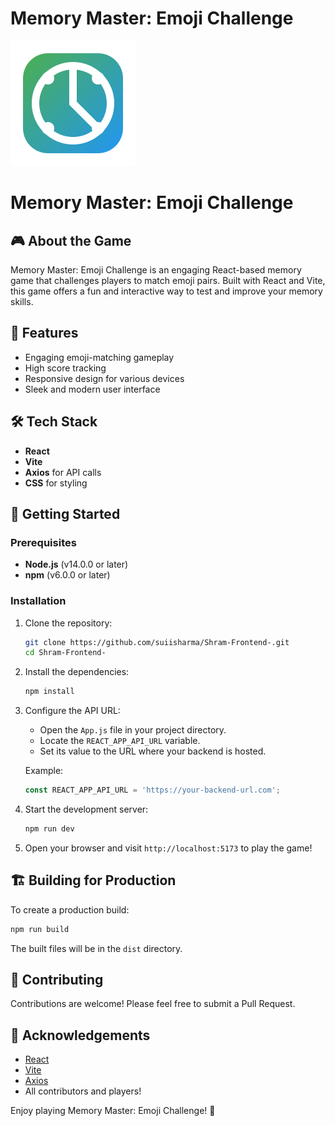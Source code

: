 # Memory Master: Emoji Challenge
![Memory Master Icon](./public/memory-master-icon.svg)

# Memory Master: Emoji Challenge

## 🎮 About the Game

Memory Master: Emoji Challenge is an engaging React-based memory game that challenges players to match emoji pairs. Built with React and Vite, this game offers a fun and interactive way to test and improve your memory skills.

## 🚀 Features

- Engaging emoji-matching gameplay
- High score tracking
- Responsive design for various devices
- Sleek and modern user interface

## 🛠 Tech Stack

- **React**
- **Vite**
- **Axios** for API calls
- **CSS** for styling

## 🏁 Getting Started

### Prerequisites

- **Node.js** (v14.0.0 or later)
- **npm** (v6.0.0 or later)

### Installation

1. Clone the repository:
    ```bash
    git clone https://github.com/suiisharma/Shram-Frontend-.git
    cd Shram-Frontend-
    ```

2. Install the dependencies:
    ```bash
    npm install
    ```

3. Configure the API URL:
   - Open the `App.js` file in your project directory.
   - Locate the `REACT_APP_API_URL` variable.
   - Set its value to the URL where your backend is hosted.

   Example:
   ```javascript
   const REACT_APP_API_URL = 'https://your-backend-url.com';
4. Start the development server:
    ```bash
    npm run dev
    ```

5. Open your browser and visit `http://localhost:5173` to play the game!

## 🏗 Building for Production

To create a production build:

```bash
npm run build
```

The built files will be in the `dist` directory.

## 🤝 Contributing

Contributions are welcome! Please feel free to submit a Pull Request.

## 🙏 Acknowledgements

- [React](https://reactjs.org/)
- [Vite](https://vitejs.dev/)
- [Axios](https://axios-http.com/)
- All contributors and players!

Enjoy playing Memory Master: Emoji Challenge! 🎉
